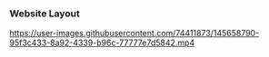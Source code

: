 ### Website Layout


https://user-images.githubusercontent.com/74411873/145658790-95f3c433-8a92-4339-b96c-77777e7d5842.mp4

